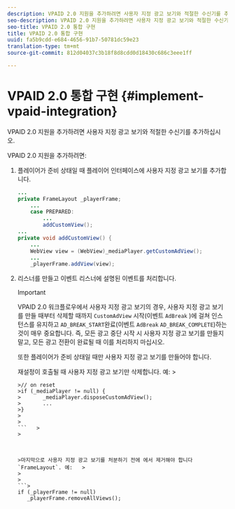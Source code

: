 ```yaml
---
description: VPAID 2.0 지원을 추가하려면 사용자 지정 광고 보기와 적절한 수신기를 추가하십시오.
seo-description: VPAID 2.0 지원을 추가하려면 사용자 지정 광고 보기와 적절한 수신기를 추가하십시오.
seo-title: VPAID 2.0 통합 구현
title: VPAID 2.0 통합 구현
uuid: fa5b9cdd-e684-4656-91b7-50781dc59e23
translation-type: tm+mt
source-git-commit: 812d04037c3b18f8d8cdd0d18430c686c3eee1ff

---
```



# VPAID 2.0 통합 구현 {#implement-vpaid-integration}

VPAID 2.0 지원을 추가하려면 사용자 지정 광고 보기와 적절한 수신기를 추가하십시오.

VPAID 2.0 지원을 추가하려면:

1. 플레이어가 준비 상태일 때 플레이어 인터페이스에 사용자 지정 광고 보기를 추가합니다.

   ```java
   ... 
   private FrameLayout _playerFrame; 
       ... 
       case PREPARED: 
           ... 
           addCustomView(); 
   ... 
   private void addCustomView() { 
       ... 
       WebView view = (WebView)_mediaPlayer.getCustomAdView(); 
       ... 
       _playerFrame.addView(view);
   ```

1. 리스너를 만들고 이벤트 리스너에 설명된 이벤트를 처리합니다.

   >[!IMPORTANT]
   >
   >VPAID 2.0 워크플로우에서 사용자 지정 광고 보기의 경우, 사용자 지정 광고 보기를 만들 때부터 삭제할 때까지 `CustomAdView` 시작(이벤트 `AdBreak` )에 걸쳐 인스턴스를 유지하고 `AD_BREAK_START`완료(이벤트 `AdBreak` `AD_BREAK_COMPLETE`)하는 것이 매우 중요합니다. 즉, 모든 광고 중단 시작 시 사용자 지정 광고 보기를 만들지 말고, 모든 광고 전환이 완료될 때 이를 처리하지 마십시오.
   >
   >
   >또한 플레이어가 준비 상태일 때만 사용자 지정 광고 보기를 만들어야 합니다.
   >
   >
   >재설정이 호출될 때 사용자 지정 광고 보기만 삭제합니다. 예:   >
   >
   >
   ```>
   >// on reset 
   >if (_mediaPlayer != null) { 
   >       _mediaPlayer.disposeCustomAdView(); 
   >       ... 
   >} 
   >
   >
   ```   >
   >



   >마지막으로 사용자 지정 광고 보기를 처분하기 전에 에서 제거해야 합니다 `FrameLayout`. 예:   >
   >
   >
   ```>
   if (_playerFrame != null) 
      _playerFrame.removeAllViews(); 
   ```
